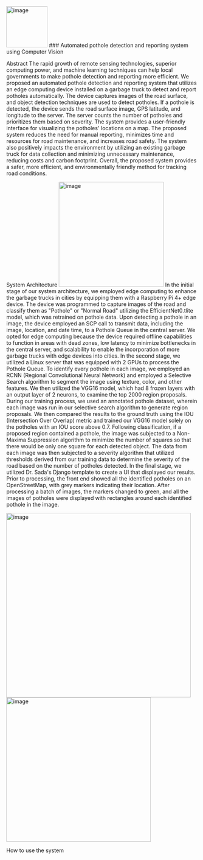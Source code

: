 <img width="108" alt="image" src="https://user-images.githubusercontent.com/91287933/225829636-0a8417f3-e44b-48ed-aa78-3218c20f3675.png">
### Automated pothole detection and reporting system using Computer Vision

Abstract
The rapid growth of remote sensing technologies, superior computing power, and machine learning techniques can help local governments to make pothole detection and reporting more efficient. We proposed an automated pothole detection and reporting system that utilizes an edge computing device installed on a garbage truck to detect and report potholes automatically. The device captures images of the road surface, and object detection techniques are used to detect potholes. If a pothole is detected, the device sends the road surface image, GPS latitude, and longitude to the server. The server counts the number of potholes and prioritizes them based on severity. The system provides a user-friendly interface for visualizing the potholes' locations on a map. The proposed system reduces the need for manual reporting, minimizes time and resources for road maintenance, and increases road safety. The system also positively impacts the environment by utilizing an existing garbage truck for data collection and minimizing unnecessary maintenance, reducing costs and carbon footprint. Overall, the proposed system provides a safer, more efficient, and environmentally friendly method for tracking road conditions.

System Architecture
<img width="276" alt="image" src="https://user-images.githubusercontent.com/91287933/225829813-1b813563-eeba-4436-a525-d64c978f4861.png">
In the initial stage of our system architecture, we employed edge computing to enhance the garbage trucks in cities by equipping them with a Raspberry Pi 4+ edge device. The device was programmed to capture images of the road and classify them as "Pothole" or "Normal Road" utilizing the EfficientNet0.tlite model, which was retrained on pothole data. Upon detecting a pothole in an image, the device employed an SCP call to transmit data, including the image, location, and date time, to a Pothole Queue in the central server. We opted for edge computing because the device required offline capabilities to function in areas with dead zones, low latency to minimize bottlenecks in the central server, and scalability to enable the incorporation of more garbage trucks with edge devices into cities.
In the second stage, we utilized a Linux server that was equipped with 2 GPUs to process the Pothole Queue. To identify every pothole in each image, we employed an RCNN (Regional Convolutional Neural Network) and employed a Selective Search algorithm to segment the image using texture, color, and other features. We then utilized the VGG16 model, which had 8 frozen layers with an output layer of 2 neurons, to examine the top 2000 region proposals. During our training process, we used an annotated pothole dataset, wherein each image was run in our selective search algorithm to generate region proposals. We then compared the results to the ground truth using the IOU (Intersection Over Overlap) metric and trained our VGG16 model solely on the potholes with an IOU score above 0.7. Following classification, if a proposed region contained a pothole, the image was subjected to a Non-Maxima Suppression algorithm to minimize the number of squares so that there would be only one square for each detected object. The data from each image was then subjected to a severity algorithm that utilized thresholds derived from our training data to determine the severity of the road based on the number of potholes detected.
In the final stage, we utilized Dr. Sada's Django template to create a UI that displayed our results. Prior to processing, the front end showed all the identified potholes on an OpenStreetMap, with grey markers indicating their location. After processing a batch of images, the markers changed to green, and all the images of potholes were displayed with rectangles around each identified pothole in the image.

<img width="485" alt="image" src="https://user-images.githubusercontent.com/91287933/225830084-5eb71824-a0ea-4ee7-8c99-9963a70b2237.png">
<img width="380" alt="image" src="https://user-images.githubusercontent.com/91287933/225830108-7a5e5424-c722-4d28-8384-999947613e83.png">


How to use the system 


